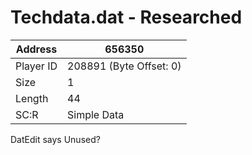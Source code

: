 
#  Techdata.dat - Researched
Address   | 656350
----------|-------------
Player ID | 208891 (Byte Offset: 0)
Size 	  | 1
Length 	  | 44
SC:R      | Simple Data

DatEdit says Unused?
